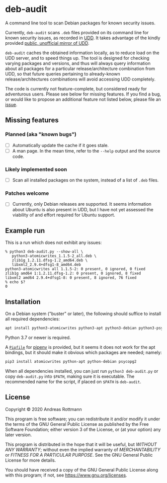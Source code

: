# deb-audit

A command line tool to scan Debian packages for known security issues.

Currently, `deb-audit` scans `.deb` files provided on its command line
for known security issues, as recorded in
[UDD](https://udd.debian.org/). It takes advantage of the kindly
provided [public, unofficial mirror of
UDD](https://udd-mirror.debian.net/).

`deb-audit` caches the obtained information locally, as to reduce load
on the UDD server, and to speed things up. The tool is designed for
checking varying packages and versions, and thus will always query
information about all packages for a particular release/architecture
combination from UDD, so that future queries pertaining to
already-known release/architectures combinations will avoid accessing
UDD completely.

The code is currently not feature-complete, but considered ready for
adventurous users. Please see below for missing features. If you find
a bug, or would like to propose an additional feature not listed
below, please file an
[issue](https://github.com/rotty/deb-audit/issues).

## Missing features

### Planned (aka "known bugs")

- [ ] Automatically update the cache if it goes stale.
- [ ] A man page. In the mean time, refer to the `--help` output and
      the source code.

### Likely implemented soon

- [ ] Scan all installed packages on the system, instead of a list of
      `.deb` files.

### Patches welcome

- [ ] Currently, only Debian releases are supported. It seems
      information about Ubuntu is also present in UDD, but I have not
      yet assessed the viability of and effort required for Ubuntu
      support.

## Example run

This is a run which does not exhibit any issues:

```
% python3 deb-audit.py --show-all \
   python3-atomicwrites_1.1.5-2_all.deb \
   zlib1g_1.2.11.dfsg-1.2_amd64.deb \
   libxml2_2.9.4+dfsg1-8_amd64.deb
python3-atomicwrites all 1.1.5-2: 0 present, 0 ignored, 0 fixed
zlib1g amd64 1:1.2.11.dfsg-1.2: 0 present, 0 ignored, 8 fixed
libxml2 amd64 2.9.4+dfsg1-8: 0 present, 8 ignored, 76 fixed
% echo $?
0
```

## Installation

On a Debian system ("buster" or later), the following should
suffice to install all required dependencies:

```sh
apt install python3-atomicwrites python3-apt python3-debian python3-psycopg2
```

Python 3.7 or newer is required.

A [`Pipfile`](./Pipfile) for [pipenv](https://github.com/pypa/pipenv)
is provided, but it seems it does not work for the apt bindings, but
it should make it obvious which packages are needed; namely:

```sh
pip3 install atomicwrites python-apt python-debian psycopg2
```

When all dependencies installed, you can just run `python3
deb-audit.py` or copy `deb-audit.py` into `$PATH`, making sure it is
executable. The recommended name for the script, if placed on `$PATH`
is `deb-audit`.

## License

Copyright © 2020 Andreas Rottmann

This program is free software; you can redistribute it and/or modify
it under the terms of the GNU General Public License as published by
the Free Software Foundation; either version 3 of the License, or (at
your option) any later version.

This program is distributed in the hope that it will be useful, but
*WITHOUT ANY WARRANTY*; without even the implied warranty of
*MERCHANTABILITY* or *FITNESS FOR A PARTICULAR PURPOSE*. See the GNU
General Public License for more details.

You should have received a copy of the GNU General Public License
along with this program; if not, see <https://www.gnu.org/licenses>.
